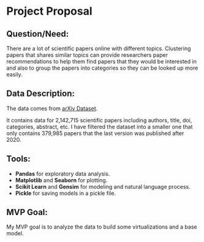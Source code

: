 # Project Proposal

## Question/Need:

There are a lot of scientific papers online with different topics.
Clustering papers that shares similar topics can provide researchers
paper recommendations to help them find papers that they would be
interested in and also to group the papers into categories so they
can be looked up more easily.

## Data Description:
The data comes from [arXiv Dataset](https://www.kaggle.com/datasets/Cornell-University/arxiv).

It contains data for 2,142,715 scientific papers including authors,
title, doi, categories, abstract, etc. I have filtered the dataset
into a smaller one that only contains 379,985 papers that the last
version was published after 2020.

## Tools:

* **Pandas** for exploratory data analysis.
* **Matplotlib** and **Seaborn** for plotting.
* **Scikit Learn** and **Gensim** for modeling and natural language process.
* **Pickle** for saving models in a pickle file.


## MVP Goal:
My MVP goal is to analyze the data to build some virtualizations and a base
model.
